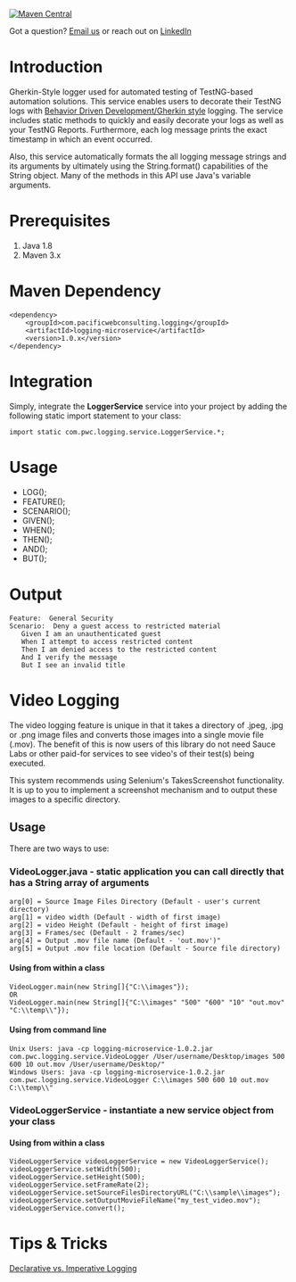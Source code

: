 [![Maven Central](https://maven-badges.herokuapp.com/maven-central/com.pacificwebconsulting.logging/logging-microservice/badge.svg?style=plastic)](https://maven-badges.herokuapp.com/maven-central/com.pacificwebconsulting.logging/logging-microservice)

Got a question?  [Email us](http://www.pacificwebconsulting.com/contact/) or reach out on [LinkedIn](https://www.linkedin.com/in/alombardo/) 

# Introduction

Gherkin-Style logger used for automated testing of TestNG-based automation solutions.  This service enables users to 
decorate their TestNG logs with [Behavior Driven Development/Gherkin style](https://code.google.com/p/spectacular/wiki/WritingBDDTests) 
logging.  The service includes static methods to quickly and easily decorate your logs as well as your TestNG Reports.  Furthermore, 
each log message prints the exact timestamp in which an event occurred. 
   
Also, this service automatically formats the all logging message strings and its arguments by ultimately using the String.format() 
capabilities of the String object.  Many of the methods in this API use Java's variable arguments. 

# Prerequisites

1. Java 1.8
2. Maven 3.x

# Maven Dependency

```
<dependency>
    <groupId>com.pacificwebconsulting.logging</groupId>
    <artifactId>logging-microservice</artifactId>
    <version>1.0.x</version>
</dependency>
```

# Integration

Simply, integrate the **LoggerService** service into your project by adding the following static import statement to your class:

```
import static com.pwc.logging.service.LoggerService.*;
```

# Usage
* LOG();
* FEATURE();
* SCENARIO();
* GIVEN();
* WHEN();
* THEN();
* AND();
* BUT();

# Output

```
Feature:  General Security
Scenario:  Deny a guest access to restricted material
   Given I am an unauthenticated guest
   When I attempt to access restricted content
   Then I am denied access to the restricted content
   And I verify the message
   But I see an invalid title
```

# Video Logging
The video logging feature is unique in that it takes a directory of .jpeg, .jpg or .png image files and converts those 
images into a single movie file (.mov). The benefit of this is now users of this library do not need Sauce Labs or 
other paid-for services to see video's of their test(s) being executed.  

This system recommends using Selenium's TakesScreenshot functionality. It is up to you to implement a screenshot
mechanism and to output these images to a specific directory.

## Usage
There are two ways to use:

### VideoLogger.java - static application you can call directly that has a String array of arguments 
```
arg[0] = Source Image Files Directory (Default - user's current directory)
arg[1] = video width (Default - width of first image)
arg[2] = video Height (Default - height of first image)
arg[3] = Frames/sec (Default - 2 frames/sec)
arg[4] = Output .mov file name (Default - 'out.mov')"
arg[5] = Output .mov file location (Default - Source file directory)
```

#### Using from within a class
```
VideoLogger.main(new String[]{"C:\\images"});
OR
VideoLogger.main(new String[]{"C:\\images" "500" "600" "10" "out.mov" "C:\\temp\\"});
```

#### Using from command line
```
Unix Users: java -cp logging-microservice-1.0.2.jar com.pwc.logging.service.VideoLogger /User/username/Desktop/images 500 600 10 out.mov /User/username/Desktop/"
Windows Users: java -cp logging-microservice-1.0.2.jar com.pwc.logging.service.VideoLogger C:\\images 500 600 10 out.mov C:\\temp\\"
```

### VideoLoggerService - instantiate a new service object from your class

#### Using from within a class
```
VideoLoggerService videoLoggerService = new VideoLoggerService();
videoLoggerService.setWidth(500);
videoLoggerService.setHeight(500);
videoLoggerService.setFrameRate(2);
videoLoggerService.setSourceFilesDirectoryURL("C:\\sample\\images");
videoLoggerService.setOutputMovieFileName("my_test_video.mov");
videoLoggerService.convert();
```

# Tips & Tricks
[Declarative vs. Imperative Logging](http://itsadeliverything.com/declarative-vs-imperative-gherkin-scenarios-for-cucumber)
